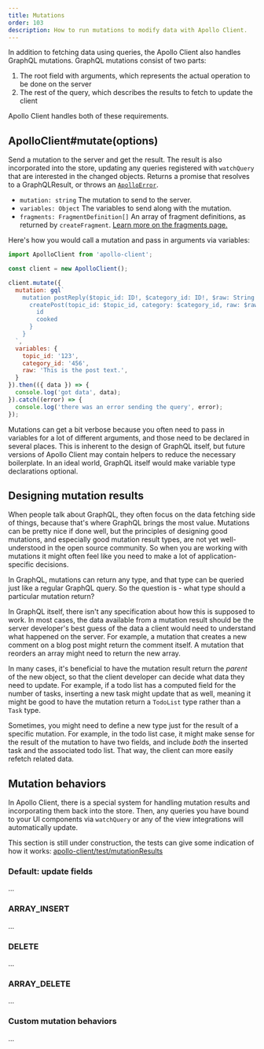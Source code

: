 ```yaml
---
title: Mutations
order: 103
description: How to run mutations to modify data with Apollo Client.
---
```


In addition to fetching data using queries, the Apollo Client also handles GraphQL mutations. GraphQL mutations consist of two parts:

1. The root field with arguments, which represents the actual operation to be done on the server
2. The rest of the query, which describes the results to fetch to update the client

Apollo Client handles both of these requirements.

<h2 id="mutate" title="ApolloClient#mutate">ApolloClient#mutate(options)</h2>

Send a mutation to the server and get the result. The result is also incorporated into the store, updating any queries registered with `watchQuery` that are interested in the changed objects. Returns a promise that resolves to a GraphQLResult, or throws an [`ApolloError`](queries.html#ApolloError).

- `mutation: string` The mutation to send to the server.
- `variables: Object` The variables to send along with the mutation.
- `fragments: FragmentDefinition[]` An array of fragment definitions, as returned by `createFragment`. [Learn more on the fragments page.](fragments.html)


Here's how you would call a mutation and pass in arguments via variables:

```js
import ApolloClient from 'apollo-client';

const client = new ApolloClient();

client.mutate({
  mutation: gql`
    mutation postReply($topic_id: ID!, $category_id: ID!, $raw: String!) {
      createPost(topic_id: $topic_id, category: $category_id, raw: $raw) {
        id
        cooked
      }
    }
  `,
  variables: {
    topic_id: '123',
    category_id: '456',
    raw: 'This is the post text.',
  }
}).then(({ data }) => {
  console.log('got data', data);
}).catch((error) => {
  console.log('there was an error sending the query', error);
});
```

Mutations can get a bit verbose because you often need to pass in variables for a lot of different arguments, and those need to be declared in several places. This is inherent to the design of GraphQL itself, but future versions of Apollo Client may contain helpers to reduce the necessary boilerplate. In an ideal world, GraphQL itself would make variable type declarations optional.

<h2 id="mutation-results">Designing mutation results</h2>

When people talk about GraphQL, they often focus on the data fetching side of things, because that's where GraphQL brings the most value. Mutations can be pretty nice if done well, but the principles of designing good mutations, and especially good mutation result types, are not yet well-understood in the open source community. So when you are working with mutations it might often feel like you need to make a lot of application-specific decisions.

In GraphQL, mutations can return any type, and that type can be queried just like a regular GraphQL query. So the question is - what type should a particular mutation return?

In GraphQL itself, there isn't any specification about how this is supposed to work. In most cases, the data available from a mutation result should be the server developer's best guess of the data a client would need to understand what happened on the server. For example, a mutation that creates a new comment on a blog post might return the comment itself. A mutation that reorders an array might need to return the new array.

In many cases, it's beneficial to have the mutation result return the _parent_ of the new object, so that the client developer can decide what data they need to update. For example, if a todo list has a computed field for the number of tasks, inserting a new task might update that as well, meaning it might be good to have the mutation return a `TodoList` type rather than a `Task` type.

Sometimes, you might need to define a new type just for the result of a specific mutation. For example, in the todo list case, it might make sense for the result of the mutation to have two fields, and include _both_ the inserted task and the associated todo list. That way, the client can more easily refetch related data.

<h2 id="mutation-behaviors">Mutation behaviors</h2>

In Apollo Client, there is a special system for handling mutation results and incorporating them back into the store. Then, any queries you have bound to your UI components via `watchQuery` or any of the view integrations will automatically update.

This section is still under construction, the tests can give some indication of how it works: [apollo-client/test/mutationResults](https://github.com/apollostack/apollo-client/blob/22f038de8d64c50f86aa152714288f51dd674ac9/test/mutationResults.ts)

<h3 id="update-fields">Default: update fields</h3>

...

<h3 id="ARRAY_INSERT">ARRAY_INSERT</h3>

...

<h3 id="ARRAY_INSERT">DELETE</h3>

...

<h3 id="ARRAY_INSERT">ARRAY_DELETE</h3>

...

<h3 id="custom-behaviors">Custom mutation behaviors</h3>

...
